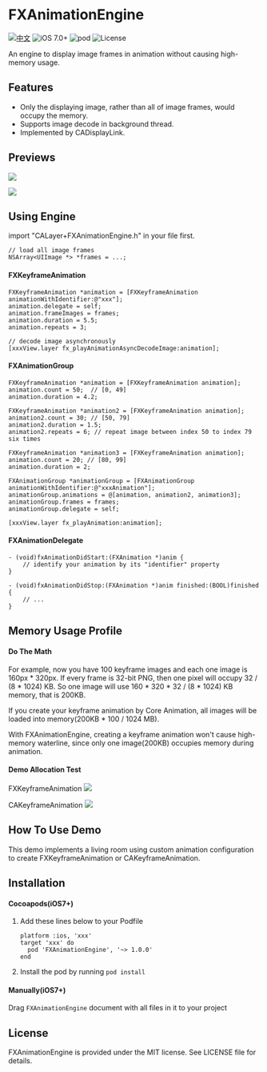 # FXAnimationEngine

[![中文](https://img.shields.io/badge/%E4%B8%AD%E6%96%87-Readme-lightgrey.svg)](https://shawnfoo.github.io/2017/07/20/%E7%9B%B4%E6%92%AD%E5%BA%94%E7%94%A8%E9%80%81%E7%A4%BC%E5%8A%A8%E7%94%BB%E7%89%B9%E6%95%88%E5%AE%9E%E7%8E%B0/)
![iOS 7.0+](https://img.shields.io/badge/iOS-7.0%2B-orange.svg)
![pod](https://img.shields.io/badge/Cocoapods-v1.0.1-blue.svg)
![License](https://img.shields.io/badge/License-MIT-green.svg)

An engine to display image frames in animation without causing high-memory usage. 


## Features

* Only the displaying image, rather than all of image frames, would occupy the memory.
* Supports image decode in background thread.
* Implemented by CADisplayLink.

## Previews

![](https://github.com/ShawnFoo/FXAnimationEngine/blob/develop/img/mhcb.gif?raw=true)

![](https://github.com/ShawnFoo/FXAnimationEngine/blob/develop/img/tianshi.gif?raw=true)

## Using Engine

import "CALayer+FXAnimationEngine.h" in your file first.

```
// load all image frames 
NSArray<UIImage *> *frames = ...;
```

#### FXKeyframeAnimation
```
FXKeyframeAnimation *animation = [FXKeyframeAnimation animationWithIdentifier:@"xxx"];
animation.delegate = self;
animation.frameImages = frames;
animation.duration = 5.5;
animation.repeats = 3;

// decode image asynchronously
[xxxView.layer fx_playAnimationAsyncDecodeImage:animation];
```

#### FXAnimationGroup
```
FXKeyframeAnimation *animation = [FXKeyframeAnimation animation];
animation.count = 50;  // [0, 49]
animation.duration = 4.2;

FXKeyframeAnimation *animation2 = [FXKeyframeAnimation animation];
animation2.count = 30; // [50, 79]
animation2.duration = 1.5;
animation2.repeats = 6; // repeat image between index 50 to index 79 six times

FXKeyframeAnimation *animation3 = [FXKeyframeAnimation animation];
animation.count = 20; // [80, 99]
animation.duration = 2;

FXAnimationGroup *animationGroup = [FXAnimationGroup animationWithIdentifier:@"xxxAnimation"];
animationGroup.animations = @[animation, animation2, animation3];
animationGroup.frames = frames;
animationGroup.delegate = self;

[xxxView.layer fx_playAnimation:animation];
```

#### FXAnimationDelegate

```
- (void)fxAnimationDidStart:(FXAnimation *)anim {
    // identify your animation by its "identifier" property
}

- (void)fxAnimationDidStop:(FXAnimation *)anim finished:(BOOL)finished {
    // ...
}
```

## Memory Usage Profile

#### Do The Math

For example, now you have 100 keyframe images and each one image is 160px * 320px. If every frame is 32-bit PNG, then one pixel will occupy 32 / (8 * 1024) KB. So one image will use 160 * 320 * 32 / (8 * 1024) KB memory, that is 200KB.
	
If you create your keyframe animation by Core Animation, all images will be loaded into memory(200KB * 100 / 1024 MB).
	
With FXAnimationEngine, creating a keyframe animation won't cause high-memory waterline, since only one image(200KB) occupies memory during animation.

#### Demo Allocation Test

FXKeyframeAnimation
![](http://wx4.sinaimg.cn/large/9161297cgy1fdzh58acisj20m2084mz0.jpg)

CAKeyframeAnimation
![](http://wx2.sinaimg.cn/large/9161297cgy1fdzh53wwd9j20vi0aktbz.jpg)

## How To Use Demo
This demo implements a living room using custom animation configuration to create FXKeyframeAnimation or CAKeyframeAnimation. 

## Installation
#### Cocoapods(iOS7+)

1. Add these lines below to your Podfile 
	
	```
	platform :ios, 'xxx'
	target 'xxx' do
	  pod 'FXAnimationEngine', '~> 1.0.0'
	end
	```
2. Install the pod by running `pod install`

#### Manually(iOS7+)
Drag `FXAnimationEngine` document with all files in it to your project

## License
FXAnimationEngine is provided under the MIT license. See LICENSE file for details.

